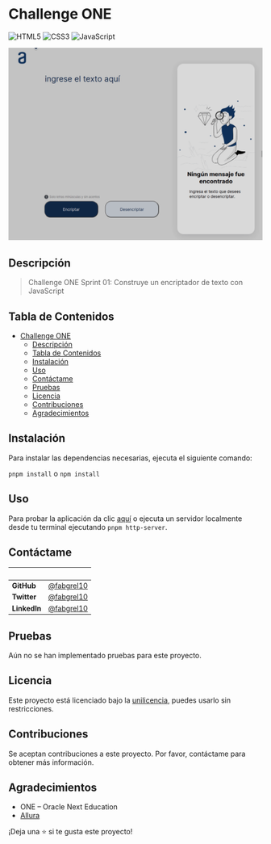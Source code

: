 # Challenge ONE

![HTML5](https://img.shields.io/badge/html5-%23E34F26.svg?style=for-the-badge&logo=html5&logoColor=white)
![CSS3](https://img.shields.io/badge/css3-%231572B6.svg?style=for-the-badge&logo=css3&logoColor=white)
![JavaScript](https://img.shields.io/badge/javascript-%23323330.svg?style=for-the-badge&logo=javascript&logoColor=%23F7DF1E)

![screenshot](./resources/images/app_screenshot.gif)

## Descripción

> Challenge ONE Sprint 01: Construye un encriptador de texto con JavaScript

## Tabla de Contenidos

- [Challenge ONE](#challenge-one)
  - [Descripción](#descripción)
  - [Tabla de Contenidos](#tabla-de-contenidos)
  - [Instalación](#instalación)
  - [Uso](#uso)
  - [Contáctame](#contáctame)
  - [Pruebas](#pruebas)
  - [Licencia](#licencia)
  - [Contribuciones](#contribuciones)
  - [Agradecimientos](#agradecimientos)

## Instalación

Para instalar las dependencias necesarias, ejecuta el siguiente comando:

`pnpm install` o `npm install`

## Uso

Para probar la aplicación da clic [aquí](https://fabgrel10.github.io/challenge-one-oracle-next/) o ejecuta un servidor localmente desde tu terminal ejecutando `pnpm http-server`.

## Contáctame

| &nbsp;       | &nbsp;                                               |
| ------------ | ---------------------------------------------------- |
| **GitHub**   | [@fabgrel10](https://github.com/fabgrel10)           |
| **Twitter**  | [@fabgrel10](https://twitter.com/fabgrel10)          |
| **LinkedIn** | [@fabgrel10](https://www.linkedin.com/in/fabgrel10/) |

## Pruebas

Aún no se han implementado pruebas para este proyecto.

## Licencia

Este proyecto está licenciado bajo la [unilicencia](https://unlicense.org), puedes usarlo sin restricciones.

## Contribuciones

Se aceptan contribuciones a este proyecto. Por favor, contáctame para obtener más información.

## Agradecimientos

- ONE – Oracle Next Education
- [Allura](https://www.aluracursos.com/)

¡Deja una ⭐️ si te gusta este proyecto!
